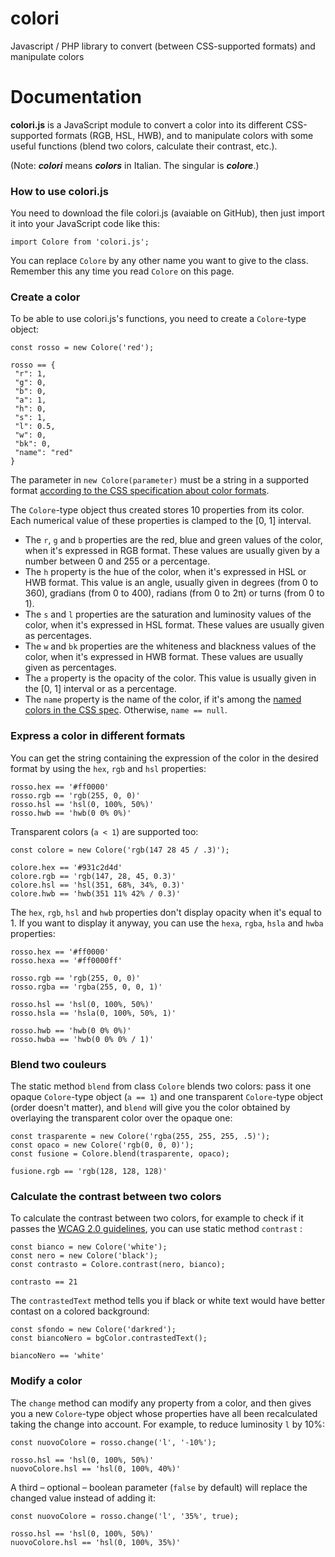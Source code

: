 # colori
Javascript / PHP library to convert (between CSS-supported formats) and manipulate colors

# Documentation

**colori.js** is a JavaScript module to convert a color into its different CSS-supported formats (RGB, HSL, HWB), and to manipulate colors with some useful functions (blend two colors, calculate their contrast, etc.).

(Note: _**colori**_ means _**colors**_ in Italian. The singular is _**colore**_.)

### How to use colori.js

You need to download the file colori.js (avaiable on GitHub), then just import it into your JavaScript code like this:

    import Colore from 'colori.js';

You can replace `Colore` by any other name you want to give to the class. Remember this any time you read `Colore` on this page.

### Create a color

To be able to use colori.js's functions, you need to create a `Colore`-type object:

    const rosso = new Colore('red');

    rosso == {
     "r": 1,
     "g": 0,
     "b": 0,
     "a": 1,
     "h": 0,
     "s": 1,
     "l": 0.5,
     "w": 0,
     "bk": 0,
     "name": "red"
    }

The parameter in `new Colore(parameter)` must be a string in a supported format [according to the CSS specification about color formats](https://drafts.csswg.org/css-color/#colorunits).

The `Colore`-type object thus created stores 10 properties from its color. Each numerical value of these properties is clamped to the [0, 1] interval.

*   The `r`, `g` and `b` properties are the red, blue and green values of the color, when it's expressed in RGB format. These values are usually given by a number between 0 and 255 or a percentage.
*   The `h` property is the hue of the color, when it's expressed in HSL or HWB format. This value is an angle, usually given in degrees (from 0 to 360), gradians (from 0 to 400), radians (from 0 to 2π) or turns (from 0 to 1).
*   The `s` and `l` properties are the saturation and luminosity values of the color, when it's expressed in HSL format. These values are usually given as percentages.
*   The `w` and `bk` properties are the whiteness and blackness values of the color, when it's expressed in HWB format. These values are usually given as percentages.
*   The `a` property is the opacity of the color. This value is usually given in the [0, 1] interval or as a percentage.
*   The `name` property is the name of the color, if it's among the [named colors in the CSS spec](https://drafts.csswg.org/css-color/#named-colors). Otherwise, `name == null`.

### Express a color in different formats

You can get the string containing the expression of the color in the desired format by using the `hex`, `rgb` and `hsl` properties:

    rosso.hex == '#ff0000'
    rosso.rgb == 'rgb(255, 0, 0)'
    rosso.hsl == 'hsl(0, 100%, 50%)'
    rosso.hwb == 'hwb(0 0% 0%)'

Transparent colors (`a < 1`) are supported too:

    const colore = new Colore('rgb(147 28 45 / .3)');

    colore.hex == '#931c2d4d'
    colore.rgb == 'rgb(147, 28, 45, 0.3)'
    colore.hsl == 'hsl(351, 68%, 34%, 0.3)'
    colore.hwb == 'hwb(351 11% 42% / 0.3)'

The `hex`, `rgb`, `hsl` and `hwb` properties don't display opacity when it's equal to 1\. If you want to display it anyway, you can use the `hexa`, `rgba`, `hsla` and `hwba` properties:

    rosso.hex == '#ff0000'
    rosso.hexa == '#ff0000ff'

    rosso.rgb == 'rgb(255, 0, 0)'
    rosso.rgba == 'rgba(255, 0, 0, 1)'

    rosso.hsl == 'hsl(0, 100%, 50%)'
    rosso.hsla == 'hsla(0, 100%, 50%, 1)'

    rosso.hwb == 'hwb(0 0% 0%)'
    rosso.hwba == 'hwb(0 0% 0% / 1)'

### Blend two couleurs

The static method `blend` from class `Colore` blends two colors: pass it one opaque `Colore`-type object (`a == 1`) and one transparent `Colore`-type object (order doesn't matter), and `blend` will give you the color obtained by overlaying the transparent color over the opaque one:

    const trasparente = new Colore('rgba(255, 255, 255, .5)');
    const opaco = new Colore('rgb(0, 0, 0)');
    const fusione = Colore.blend(trasparente, opaco);

    fusione.rgb == 'rgb(128, 128, 128)'

### Calculate the contrast between two colors

To calculate the contrast between two colors, for example to check if it passes the [WCAG 2.0 guidelines](https://www.w3.org/TR/WCAG20/#visual-audio-contrast-contrast), you can use static method `contrast` :

    const bianco = new Colore('white');
    const nero = new Colore('black');
    const contrasto = Colore.contrast(nero, bianco);

    contrasto == 21

The `contrastedText` method tells you if black or white text would have better contast on a colored background:

    const sfondo = new Colore('darkred');
    const biancoNero = bgColor.contrastedText();

    biancoNero == 'white'

### Modify a color

The `change` method can modify any property from a color, and then gives you a new `Colore`-type object whose properties have all been recalculated taking the change into account. For example, to reduce luminosity `l` by 10%:

    const nuovoColore = rosso.change('l', '-10%');

    rosso.hsl == 'hsl(0, 100%, 50%)'
    nuovoColore.hsl == 'hsl(0, 100%, 40%)'

A third – optional – boolean parameter (`false` by default) will replace the changed value instead of adding it:

    const nuovoColore = rosso.change('l', '35%', true);

    rosso.hsl == 'hsl(0, 100%, 50%)'
    nuovoColore.hsl == 'hsl(0, 100%, 35%)'
